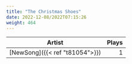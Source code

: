 ```yaml
---
title: "The Christmas Shoes"
date: 2022-12-08/2022T07:15:26
weight: 464
---
```




 Artist | Plays 
----- | -----:
[NewSong]({{< ref "t81054">}}) | 1
